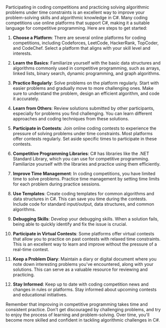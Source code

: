 Participating in coding competitions and practicing solving algorithmic problems under time constraints is an excellent way to improve your problem-solving skills and algorithmic knowledge in C#. Many coding competitions use online platforms that support C#, making it a suitable language for competitive programming. Here are steps to get started:

1. **Choose a Platform**: There are several online platforms for coding competitions, including Codeforces, LeetCode, HackerRank, TopCoder, and CodeChef. Select a platform that aligns with your skill level and interests.

2. **Learn the Basics**: Familiarize yourself with the basic data structures and algorithms commonly used in competitive programming, such as arrays, linked lists, binary search, dynamic programming, and graph algorithms.

3. **Practice Regularly**: Solve problems on the platform regularly. Start with easier problems and gradually move to more challenging ones. Make sure to understand the problem, design an efficient algorithm, and code it accurately.

4. **Learn from Others**: Review solutions submitted by other participants, especially for problems you find challenging. You can learn different approaches and coding techniques from these solutions.

5. **Participate in Contests**: Join online coding contests to experience the pressure of solving problems under time constraints. Most platforms offer contests regularly. Set aside specific times to participate in these contests.

6. **Competitive Programming Libraries**: C# has libraries like the .NET Standard Library, which you can use for competitive programming. Familiarize yourself with the libraries and practice using them efficiently.

7. **Improve Time Management**: In coding competitions, you have limited time to solve problems. Practice time management by setting time limits for each problem during practice sessions.

8. **Use Templates**: Create coding templates for common algorithms and data structures in C#. This can save you time during the contests. Include code for standard input/output, data structures, and common algorithms.

9. **Debugging Skills**: Develop your debugging skills. When a solution fails, being able to quickly identify and fix the issue is crucial.

10. **Participate in Virtual Contests**: Some platforms offer virtual contests that allow you to practice on past contests with relaxed time constraints. This is an excellent way to learn and improve without the pressure of a real-time contest.

11. **Keep a Problem Diary**: Maintain a diary or digital document where you note down interesting problems you've encountered, along with your solutions. This can serve as a valuable resource for reviewing and practicing.

12. **Stay Informed**: Keep up to date with coding competition news and changes in rules or platforms. Stay informed about upcoming contests and educational initiatives.

Remember that improving in competitive programming takes time and consistent practice. Don't get discouraged by challenging problems, and try to enjoy the process of learning and problem-solving. Over time, you'll become more skilled and confident in tackling algorithmic challenges in C#.
